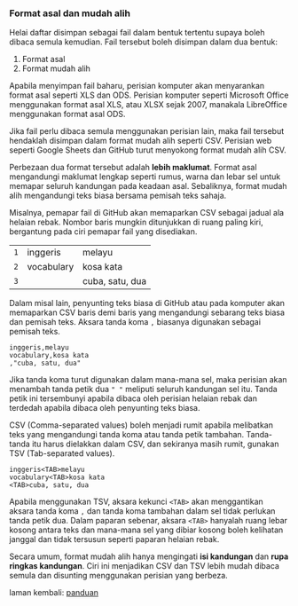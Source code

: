 ---
---

### Format asal dan mudah alih

Helai daftar disimpan sebagai fail dalam bentuk tertentu
supaya boleh dibaca semula kemudian. Fail tersebut boleh
disimpan dalam dua bentuk:

1. Format asal
2. Format mudah alih

Apabila menyimpan fail baharu, perisian komputer akan
menyarankan format asal seperti XLS dan ODS. Perisian
komputer seperti Microsoft Office menggunakan format asal
XLS, atau XLSX sejak 2007, manakala LibreOffice menggunakan
format asal ODS.

Jika fail perlu dibaca semula menggunakan perisian lain,
maka fail tersebut hendaklah disimpan dalam format mudah
alih seperti CSV. Perisian web seperti Google Sheets dan
GitHub turut menyokong format mudah alih CSV.

Perbezaan dua format tersebut adalah **lebih maklumat**.
Format asal mengandungi maklumat lengkap seperti rumus,
warna dan lebar sel untuk memapar seluruh kandungan pada
keadaan asal. Sebaliknya, format mudah alih mengandungi
teks biasa bersama pemisah teks sahaja.

Misalnya, pemapar fail di GitHub akan memaparkan CSV
sebagai jadual ala helaian rebak. Nombor baris mungkin
ditunjukkan di ruang paling kiri, bergantung pada ciri
pemapar fail yang disediakan.

|     |            |                 |
|:---:| ---------- | --------------- |
| `1` | inggeris   | melayu          |
| `2` | vocabulary | kosa kata       |
| `3` |            | cuba, satu, dua |

Dalam misal lain, penyunting teks biasa di GitHub atau
pada komputer akan memaparkan CSV baris demi baris yang
mengandungi sebarang teks biasa dan pemisah teks. Aksara
tanda koma `,` biasanya digunakan sebagai pemisah teks.

    inggeris,melayu
    vocabulary,kosa kata
    ,"cuba, satu, dua"

Jika tanda koma turut digunakan dalam mana-mana sel, maka
perisian akan menambah tanda petik dua `" "` meliputi
seluruh kandungan sel itu. Tanda petik ini tersembunyi
apabila dibaca oleh perisian helaian rebak dan terdedah
apabila dibaca oleh penyunting teks biasa.

CSV (Comma-separated values) boleh menjadi rumit apabila
melibatkan teks yang mengandungi tanda koma atau tanda petik
tambahan. Tanda-tanda itu harus dielakkan dalam CSV, dan
sekiranya masih rumit, gunakan TSV (Tab-separated values).

    inggeris<TAB>melayu
    vocabulary<TAB>kosa kata
    <TAB>cuba, satu, dua

Apabila menggunakan TSV, aksara kekunci `<TAB>` akan
menggantikan aksara tanda koma `,` dan tanda koma tambahan
dalam sel tidak perlukan tanda petik dua. Dalam paparan
sebenar, aksara `<TAB>` hanyalah ruang lebar kosong antara
teks dan mana-mana sel yang dibiar kosong boleh kelihatan
janggal dan tidak tersusun seperti paparan helaian rebak.

Secara umum, format mudah alih hanya mengingati
**isi kandungan** dan **rupa ringkas kandungan**. Ciri ini
menjadikan CSV dan TSV lebih mudah dibaca semula dan
disunting menggunakan perisian yang berbeza.

laman kembali: [panduan][0]

  [0]: ../index.md
